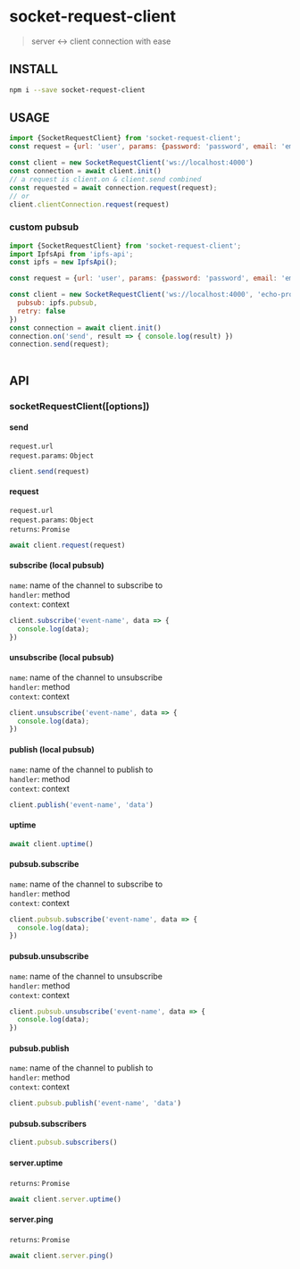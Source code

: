 # socket-request-client
> server <-> client connection with ease

## INSTALL 
```sh
npm i --save socket-request-client
```

## USAGE
```js
import {SocketRequestClient} from 'socket-request-client';
const request = {url: 'user', params: {password: 'password', email: 'email'}};

const client = new SocketRequestClient('ws://localhost:4000')
const connection = await client.init()
// a request is client.on & client.send combined
const requested = await connection.request(request);
// or
client.clientConnection.request(request)

```
### custom pubsub
```js
import {SocketRequestClient} from 'socket-request-client';
import IpfsApi from 'ipfs-api';
const ipfs = new IpfsApi();

const request = {url: 'user', params: {password: 'password', email: 'email'}};

const client = new SocketRequestClient('ws://localhost:4000', 'echo-protocol', {
  pubsub: ipfs.pubsub,
  retry: false
})
const connection = await client.init()
connection.on('send', result => { console.log(result) })
connection.send(request);
  
```

## API
### socketRequestClient([options])

#### send
`request.url`<br>
`request.params`: <code>Object</code><br>
```js
client.send(request)
```

#### request
`request.url`<br>
`request.params`: <code>Object</code><br>
`returns`: `Promise`
```js
await client.request(request)
```

#### subscribe (local pubsub)
`name`: name of the channel to subscribe to<br>
`handler`: method<br>
`context`: context<br>
```js
client.subscribe('event-name', data => {
  console.log(data);
})
```
#### unsubscribe (local pubsub)
`name`: name of the channel to unsubscribe<br>
`handler`: method<br>
`context`: context<br>
```js
client.unsubscribe('event-name', data => {
  console.log(data);
})
```

#### publish (local pubsub)
`name`: name of the channel to publish to<br>
`handler`: method<br>
`context`: context<br>
```js
client.publish('event-name', 'data')
```
#### uptime
```js
await client.uptime()
```

#### pubsub.subscribe
`name`: name of the channel to subscribe to<br>
`handler`: method<br>
`context`: context<br>
```js
client.pubsub.subscribe('event-name', data => {
  console.log(data);
})
```
#### pubsub.unsubscribe
`name`: name of the channel to unsubscribe<br>
`handler`: method<br>
`context`: context<br>
```js
client.pubsub.unsubscribe('event-name', data => {
  console.log(data);
})
```

#### pubsub.publish
`name`: name of the channel to publish to<br>
`handler`: method<br>
`context`: context<br>
```js
client.pubsub.publish('event-name', 'data')
```

#### pubsub.subscribers
```js
client.pubsub.subscribers()
```

#### server.uptime
`returns`: `Promise`
```js
await client.server.uptime()
```

#### server.ping
`returns`: `Promise`
```js
await client.server.ping()
```
